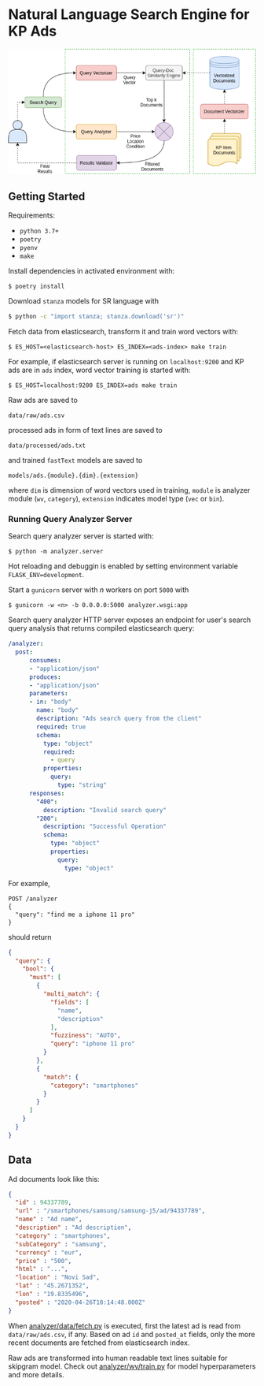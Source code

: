 # Natural Language Search Engine for KP Ads

<p align="center">
  <img src="./docs/overview.png">
</p>

## Getting Started

Requirements:

* `python 3.7+`
* `poetry`
* `pyenv`
* `make`

Install dependencies in activated environment with:

```
$ poetry install
```

Download `stanza` models for SR language with

```bash
$ python -c "import stanza; stanza.download('sr')"
```

Fetch data from elasticsearch, transform it and train word vectors with:

```
$ ES_HOST=<elasticsearch-host> ES_INDEX=<ads-index> make train
```

For example, if elasticsearch server is running on `localhost:9200` and KP ads
are in `ads` index, word vector training is started with:

```
$ ES_HOST=localhost:9200 ES_INDEX=ads make train
```

Raw ads are saved to

```
data/raw/ads.csv
```

processed ads in form of text lines are saved to

```
data/processed/ads.txt
```

and trained `fastText` models are saved to

```
models/ads.{module}.{dim}.{extension}
```

where `dim` is dimension of word vectors used in training, `module` is analyzer
module (`wv`, `category`), `extension` indicates model type (`vec` or `bin`).

### Running Query Analyzer Server

Search query analyzer server is started with:

```
$ python -m analyzer.server
```

Hot reloading and debuggin is enabled by setting environment variable
`FLASK_ENV=development`.

Start a `gunicorn` server with _n_ workers on port `5000` with

```
$ gunicorn -w <n> -b 0.0.0.0:5000 analyzer.wsgi:app
```

Search query analyzer HTTP server exposes an endpoint for user's search query
analysis that returns compiled elasticsearch query:

```yaml
/analyzer:
  post:
      consumes:
      - "application/json"
      produces:
      - "application/json"
      parameters:
      - in: "body"
        name: "body"
        description: "Ads search query from the client"
        required: true
        schema:
          type: "object"
          required:
            - query
          properties:
            query:
              type: "string"
      responses:
        "400":
          description: "Invalid search query"
        "200":
          description: "Successful Operation"
          schema:
            type: "object"
            properties:
              query:
                type: "object"
```

For example,

```
POST /analyzer
{
  "query": "find me a iphone 11 pro"
}
```

should return

```json
{
  "query": {
    "bool": {
      "must": [
        {
          "multi_match": {
            "fields": [
              "name",
              "description"
            ],
            "fuzziness": "AUTO",
            "query": "iphone 11 pro"
          }
        },
        {
          "match": {
            "category": "smartphones"
          }
        }
      ]
    }
  }
}
```

## Data

Ad documents look like this:

```json
{
  "id" : 94337789,
  "url" : "/smartphones/samsung/samsung-j5/ad/94337789",
  "name" : "Ad name",
  "description" : "Ad description",
  "category" : "smartphones",
  "subCategory" : "samsung",
  "currency" : "eur",
  "price" : "500",
  "html" : "...",
  "location" : "Novi Sad",
  "lat" : "45.2671352",
  "lon" : "19.8335496",
  "posted" : "2020-04-26T10:14:48.000Z"
}
```

When [analyzer/data/fetch.py](./analyzer/data/fetch.py) is executed, first the latest ad is read from
`data/raw/ads.csv`, if any.  Based on ad `id` and `posted_at` fields, only the
more recent documents are fetched from elasticsearch index.

Raw ads are transformed into human readable text lines suitable for skipgram
model. Check out [analyzer/wv/train.py](./analyzer/wv/train.py) for model hyperparameters and more
details.

